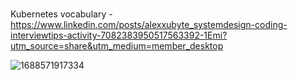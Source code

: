 #
Kubernetes vocabulary - https://www.linkedin.com/posts/alexxubyte_systemdesign-coding-interviewtips-activity-7082383950517563392-1Emi?utm_source=share&utm_medium=member_desktop

![1688571917334](https://github.com/Priyansh121096/tech-resources/assets/27297702/ece7ad13-9504-4ff2-ae9d-151737efb0d7)
